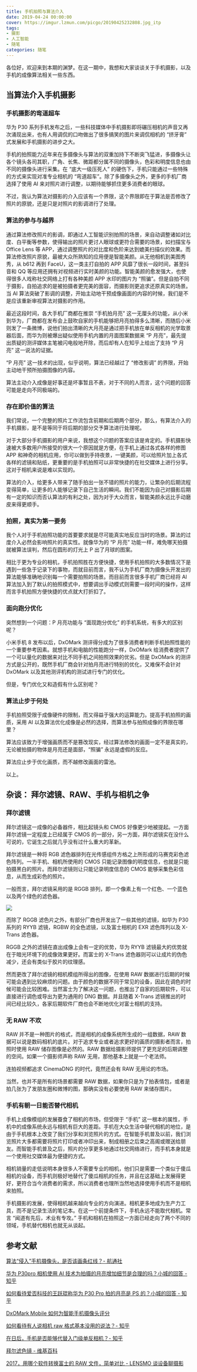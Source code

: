 ```yaml
---
title: 手机拍照与算法介入
date: 2019-04-24 00:00:00
cover: https://imgur.lzmun.com/picgo/20190425232808.jpg_itp
tags:
- 摄影
- 人工智能
- 随笔
categories: 随笔
---
```


各位好，欢迎来到本期的渊梦。在这一期中，我想和大家谈谈关于手机摄影，以及手机的成像算法相关一些东西。

## 当算法介入手机摄影

### 手机摄影的弯道超车

华为 P30 系列手机发布之后，一些科技媒体中手机摄影即将碾压相机的声音又再次涌现出来，也有人用调侃的口吻做出了很多搞笑的图片来调侃相机的 “挤牙膏” 式发展和手机摄影的进步之大。

手机的拍照能力近年来在多摄像头与算法的双重加持下不断突飞猛进，多摄像头让各个镜头各司其职，广角、长焦、微距都分属不同的摄像头，色彩和明度信息也由不同的摄像头进行采集。在 “底大一级压死人” 的硬伤下，手机只能通过一些特殊的方式来实现对准专业相机的 “弯道超车”。除了多摄像头之外，更多的手机厂商选择了使用 AI 来对照片进行调整，以期待能够抓住更多消费者的眼球。

不过，我认为算法对摄影的介入应该有一个界限，这个界限即在于算法是否修改了照片的原貌，还是只是对照片的影调进行了处理。

### 算法的参与与越界

通过算法修改照片的影调，即通过人工智能识别拍照的场景，来自动调整诸如对比度、白平衡等参数，使得输出的照片更讨人眼球或更符合需要的场景，如扫描宝与 Office Lens 等 APP，通过调整照片的对比度和色阶来达到媲美扫描仪的效果。而算法修改照片原貌，最被大众所熟知的应用便是智能美颜。从无他相机到美图秀秀，从 b612 再到 FaceU，这一类主打自拍的 APP 风靡了很长一段时间，甚至抖音和 QQ 等应用还拥有对视频进行实时美颜的功能。智能美颜的愈发强大，也使得很多人戏称社交网络上打有各种美颜 APP 水印的图片为 “照骗”。但是自拍不同于摄影，自拍追求的是被拍摄者更完美的面容，而摄影则更追求还原真实的场景。当 AI 算法突破了影调的调整，开始主动地干预成像画面的内容的时候，我们是不是应该重新审视算法对摄影的作用。

最近这段时间，各大手机厂商都在推崇 “手机拍月亮” 这一无厘头的功能，从小米到华为，厂商都在发布会上鼓吹自家的手机能够把月亮拍得多么清晰，而随后小米则发了一条微博，说他们拍出清晰的大月亮是通过把手机放在单反相机的光学取景器后面，而华为则被爆出疑似使用手机内置的月面图案数据来 “P 月亮”，最先提出质疑的测评媒体主笔被闪电般地开除，而后却有人在知乎上给出了支持 “P 月亮” 这一说法的证据。

“P 月亮” 这一技术的出现，似乎说明，算法已经越过了 “修改影调” 的界限，开始主动地干预所拍摄图像的内容。

算法主动介入成像是好事还是坏事暂且不表，对于不同的人而言，这个问题的回答可能是走向不同极端的。

### 存在即价值的算法

我们常说，一个完整的照片工作流包含前期和后期两个部分，那么，有算法介入的手机摄影，是不是等同于将后期的部分交予算法进行处理呢。

对于大部分手机摄影的用户来说，我想这个问题的答案应该是肯定的。手机摄影快速被大多数用户所接受的很大一个原因就是方便，在手机上通过各式各样的修图 APP 和神奇的相机应用，你可以做到手持夜景，一键美颜，可以给照片加上各式各样的滤镜和贴纸，更重要的是手机拍照可以非常快捷的在社交媒体上进行分享。这对于相机来说是难以实现的。

算法的介入，给更多人带来了随手拍出一张不错的照片的能力，让繁杂的后期流程变得简单，让更多的人能够记录下自己生活的瞬间。我们不能因为自己对摄影后期有一定的知识而否认算法的有利之处，因为对于大众而言，智能美颜永远比手动磨皮来得更顺手。

### 拍照，真实为第一要务

我个人对于手机拍照功能的首要要求就是尽可能真实地反应当时的场景。算法的过度介入必然会影响照片的真实性。就像华为的 “P 月亮” 功能一样，难免哪天拍摄就被算法误判，然后在圆形的灯光上 P 出了月球的图案。

相比于更为专业的相机，手机拍照胜在方便快捷，使用手机拍照的大多数情况下是遇到一些急于记录下的事物，而就目前而言，我不认为手机厂商为摄像头开发出的算法能够准确地识别每一个需要拍照的场景。而目前而言很多手机厂商已经将 AI 算法加入到了默认的拍照模式中，想要调出手动模式则需要一段时间的操作，这样而言手机拍照方便快捷的优点就大打折扣了。

### 面向跑分优化

突然想到一个问题：P 月亮功能与 “面现跑分优化” 的手机系统，有多大的区别呢？

小米手机 8 发布以后，DxOMark 测评得分成为了很多消费者判断手机拍照性能的一个重要参考因素。就想手机和电脑的性能跑分一样，DxOMark 给消费者提供了一个可以量化的数据来对比不同手机之间拍照效果的优劣。但是 DxOMark 的测评方式是公开的，既然手机厂商会针对拍月亮进行特别的优化，又难保不会针对 DxOMark 以及其他测评机构的测试进行专门的优化。

但是，专门优化又和造假有什么区别呢？

### 算法止步于何处

手机拍照受限于成像硬件的限制，而又得益于强大的运算能力。提高手机拍照的画质，采用 AI 以及算法优化成像是必然的选择，而算法参与拍照成像的界限在哪里？

算法应该致力于增强画质而不是篡改现实，经过算法修改的画面一定不是真实的，无论被拍摄的物体是月亮还是面部，“照骗” 永远是虚假的反应。

算法应止步于优化画质，而不越修改画面的雷池。

以上。

## 杂谈： 拜尔滤镜、RAW、手机与相机之争

### 拜尔滤镜

拜尔滤镜这一成像的必备器件，相比起镜头和 CMOS 好像更少地被提起。一方面拜尔滤镜一定程度上已经属于 CMOS 的一部分，另一方面，拜尔滤镜实在没什么可说的，它诞生之后就几乎没有过什么重大的革新。

拜尔滤镜是一种将 RGB 滤色器排列在光传感组件方格之上所形成的马赛克彩色滤色阵列。一半手机、相机所使用的 CMOS 只能记录图像的明度信息，也就是只能拍摄黑白的照片。而拜尔滤镜则让只能记录明度信息的 CMOS 能够采集色彩信息，从而生成彩色的照片。

一般而言，拜尔滤镜采用的是 RGGB 排列，即一个像素上有一个红色、一个蓝色以及两个绿色的滤色器。

![](https://imgur.lzmun.com/picgo/20190424121104.png)

而除了 RGGB 滤色片之外，有部分厂商也开发出了一些其他的滤镜，如华为 P30 系列的 RYYB 滤镜，RGBW 的全色滤镜，以及富士相机的 EXR 滤色阵列以及 X-Trans 滤色器。

RGGB 之外的滤镜在直出成像上会有一定的优势，华为 RYYB 滤镜最大的优势就在于暗光环境下的成像效果更好。而富士的 X-Trans 滤色器则可以让成片的伪色减少，还会有类似于胶片的纹理感。

然而更改了拜尔滤镜的相机模组所得出的图像，在使用 RAW 数据进行后期的时候可能会遇到比较麻烦的问题。由于颜色的数据不同于常见的设备，因此在调色的时候可能会比较困难。当然富士为了解决这一问题，也推出了自家的后期软件，可以直接进行调色或导出为更为通用的 DNG 数据。并且随着 X-Trans 滤镜推出的时间已经比较久，各家后期软件厂商也会不断地优化对富士相机的支持。

### 无 RAW 不欢

RAW 并不是一种图片的格式，而是相机的成像系统所生成的一组数据，RAW 数据可以说是数码相机的底片。对于追求专业或者追求更好的画质的摄影者而言，拍照时使用 RAW 储存图像是必然的。RAW 数据给摄影师提供了更充足的后期调整的空间。如果一个摄影师声称 RAW 无用，那他基本上就是一个老法师。

连拍视频都追求 CinemaDNG 的时代，竟然还会有 RAW 无用论的市场。

当然，也并不是所有的场景都需要 RAW 数据，如果你只是为了拍表情包，或者是拍几张为了发朋友圈和微博的图，那确实没有必要使用 RAW 来储存图片。

### 手机有朝一日能否替代相机

手机上成像模组的发展蚕食了相机的市场，但受限于 “手机” 这一根本的属性，手机中的成像系统永远与相机有巨大的差距。手机在大众生活中替代相机的地位，是由于手机根本上改变了我们分享和浏览照片的方式。在智能手机普及以前，我们浏览照片大多都需要将照片打印或者冲印出来，制成相册之后束之高阁或赠送给朋友。而智能手机普及之后，照片的分享更多地通过社交网络进行，而手机本身就是一个使用社交媒体最为便捷的方式。

相机销量的走低说明本身很多人不需要专业的相机，他们只是需要一个类似于傻瓜相机的设备，而手机则极好地替代了傻瓜相机的任务，并且在这基础上发展得更好，更符合当今消费者的需求，所以消费者也理所当然地选择使用手机而不是相机来拍照。

手机摄影的发展，使得相机越来越向专业的方向演进。相机更多地成为生产力工具，而不是记录生活的笔记本。在这一个前提条件下，手机永远不能取代相机。常言 “闻道有先后，术业有专攻。” 手机和相机在拍照这一方面已经走向了两个不同的领域，手机替代相机也就无从谈起。

## 参考文献

[算法“侵入”手机摄像头，是否该画条红线？- 航通社](http://mp.weixin.qq.com/s?__biz=MjM5Mjg1ODIxMQ==&mid=2650660418&idx=1&sn=3636145ab51ae38464fb22ea971d1691&chksm=be96974e89e11e580f7115dfde9a7f1c1a2acecb474adeb3b79468498d6fdeadd7436889936d&mpshare=1&scene=23&srcid=0423wcCtiEgzlC9MWvB3SR4W#rd
)

[华为 P30pro 相机使用 AI 技术为拍摄的月亮增加细节是合理的吗？小城的回答 - 知乎](https://www.zhihu.com/question/320601201/answer/660149024)

[如何看待爱否科技的王跃琨称华为 P30 Pro 拍的月亮是 PS 的？小城的回答 - 知乎](https://www.zhihu.com/question/319986727/answer/652664005)

[DxOMark Mobile 如何为智能手机摄像头评分](https://www.dxomark.com/cn/how-dxomark-mobile-scores-smartphone-cameras/)

[如何看待有人说相机 raw 格式基本没用的说法？- 知乎](https://www.zhihu.com/question/320196403)

[在日后，手机是否能够代替入门级单反相机？- 知乎](https://www.zhihu.com/question/36397412)

[拜尔滤色镜 - 维基百科](https://zh.wikipedia.org/wiki/%E6%8B%9C%E7%88%BE%E6%BF%BE%E8%89%B2%E9%8F%A1)

[2017，用哪个软件转换富士的 RAW 文件，简单对比 - LENSMO 谈设备聊摄影](http://lensmo.com/post-production/fujifilm-raw-converter-compared-2017/)